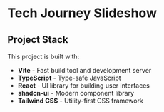 # Tech Journey Slideshow

## Project Stack

This project is built with:

- **Vite** - Fast build tool and development server
- **TypeScript** - Type-safe JavaScript
- **React** - UI library for building user interfaces
- **shadcn-ui** - Modern component library
- **Tailwind CSS** - Utility-first CSS framework
